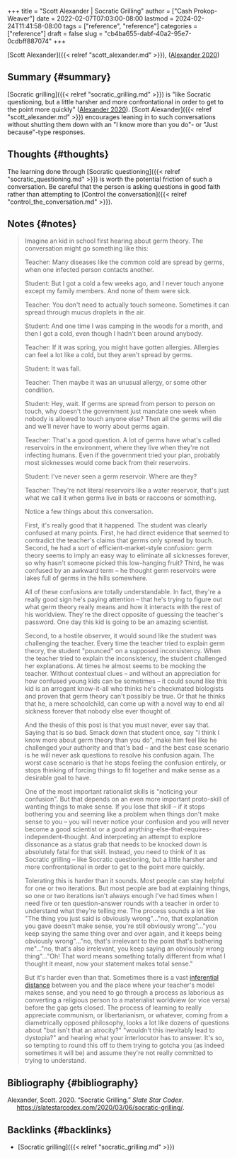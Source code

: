 +++
title = "Scott Alexander | Socratic Grilling"
author = ["Cash Prokop-Weaver"]
date = 2022-02-07T07:03:00-08:00
lastmod = 2024-02-24T11:41:58-08:00
tags = ["reference", "reference"]
categories = ["reference"]
draft = false
slug = "cb4ba655-dabf-40a2-95e7-0cdbff887074"
+++

[Scott Alexander]({{< relref "scott_alexander.md" >}}), (<a href="#citeproc_bib_item_1">Alexander 2020</a>)


## Summary {#summary}

[Socratic grilling]({{< relref "socratic_grilling.md" >}}) is "like Socratic questioning, but a little harsher and more confrontational in order to get to the point more quickly" (<a href="#citeproc_bib_item_1">Alexander 2020</a>). [Scott Alexander]({{< relref "scott_alexander.md" >}}) encourages leaning in to such conversations without shutting them down with an "I know more than you do"- or "Just because"-type responses.


## Thoughts {#thoughts}

The learning done through [Socratic questioning]({{< relref "socratic_questioning.md" >}}) is worth the potential friction of such a conversation. Be careful that the person is asking questions in good faith rather than attempting to [Control the conversation]({{< relref "control_the_conversation.md" >}}).


## Notes {#notes}

> Imagine an kid in school first hearing about germ theory. The conversation might go something like this:
>
> Teacher: Many diseases like the common cold are spread by germs, when one infected person contacts another.
>
> Student: But I got a cold a few weeks ago, and I never touch anyone except my family members. And none of them were sick.
>
> Teacher: You don't need to actually touch someone. Sometimes it can spread through mucus droplets in the air.
>
> Student: And one time I was camping in the woods for a month, and then I got a cold, even though I hadn't been around anybody.
>
> Teacher: If it was spring, you might have gotten allergies. Allergies can feel a lot like a cold, but they aren't spread by germs.
>
> Student: It was fall.
>
> Teacher: Then maybe it was an unusual allergy, or some other condition.
>
> Student: Hey, wait. If germs are spread from person to person on touch, why doesn't the government just mandate one week when nobody is allowed to touch anyone else? Then all the germs will die and we'll never have to worry about germs again.
>
> Teacher: That's a good question. A lot of germs have what's called reservoirs in the environment, where they live when they're not infecting humans. Even if the government tried your plan, probably most sicknesses would come back from their reservoirs.
>
> Student: I've never seen a germ reservoir. Where are they?
>
> Teacher: They're not literal reservoirs like a water reservoir, that's just what we call it when germs live in bats or raccoons or something.
>
> Notice a few things about this conversation.
>
> First, it's really good that it happened. The student was clearly confused at many points. First, he had direct evidence that seemed to contradict the teacher's claims that germs only spread by touch. Second, he had a sort of efficient-market-style confusion: germ theory seems to imply an easy way to eliminate all sicknesses forever, so why hasn't someone picked this low-hanging fruit? Third, he was confused by an awkward term – he thought germ reservoirs were lakes full of germs in the hills somewhere.
>
> All of these confusions are totally understandable. In fact, they're a really good sign he's paying attention – that he's trying to figure out what germ theory really means and how it interacts with the rest of his worldview. They're the direct opposite of guessing the teacher's password. One day this kid is going to be an amazing scientist.
>
> Second, to a hostile observer, it would sound like the student was challenging the teacher. Every time the teacher tried to explain germ theory, the student "pounced" on a supposed inconsistency. When the teacher tried to explain the inconsistency, the student challenged her explanations. At times he almost seems to be mocking the teacher. Without contextual clues – and without an appreciation for how confused young kids can be sometimes – it could sound like this kid is an arrogant know-it-all who thinks he's checkmated biologists and proven that germ theory can't possibly be true. Or that he thinks that he, a mere schoolchild, can come up with a novel way to end all sickness forever that nobody else ever thought of.
>
> And the thesis of this post is that you must never, ever say that. Saying that is so bad. Smack down that student once, say "I think I know more about germ theory than you do", make him feel like he challenged your authority and that's bad – and the best case scenario is he will never ask questions to resolve his confusion again. The worst case scenario is that he stops feeling the confusion entirely, or stops thinking of forcing things to fit together and make sense as a desirable goal to have.
>
> One of the most important rationalist skills is "noticing your confusion". But that depends on an even more important proto-skill of wanting things to make sense. If you lose that skill – if it stops bothering you and seeming like a problem when things don't make sense to you – you will never notice your confusion and you will never become a good scientist or a good anything-else-that-requires-independent-thought. And interpreting an attempt to explore dissonance as a status grab that needs to be knocked down is absolutely fatal for that skill. Instead, you need to think of it as Socratic grilling – like Socratic questioning, but a little harsher and more confrontational in order to get to the point more quickly.
>
> Tolerating this is harder than it sounds. Most people can stay helpful for one or two iterations. But most people are bad at explaining things, so one or two iterations isn't always enough I've had times when I need five or ten question-answer rounds with a teacher in order to understand what they're telling me. The process sounds a lot like "The thing you just said is obviously wrong"…"no, that explanation you gave doesn't make sense, you're still obviously wrong"…"you keep saying the same thing over and over again, and it keeps being obviously wrong"…"no, that's irrelevant to the point that's bothering me"…"no, that's also irrelevant, you keep saying an obviously wrong thing"…"Oh! That word means something totally different from what I thought it meant, now your statement makes total sense."
>
> But it's harder even than that. Sometimes there is a vast [inferential distance](https://www.lesswrong.com/posts/HLqWn5LASfhhArZ7w/expecting-short-inferential-distances) between you and the place where your teacher's model makes sense, and you need to go through a process as laborious as converting a religious person to a materialist worldview (or vice versa) before the gap gets closed. The process of learning to really appreciate communism, or libertarianism, or whatever, coming from a diametrically opposed philosophy, looks a lot like dozens of questions about "but isn't that an atrocity?" "wouldn't this inevitably lead to dystopia?" and hearing what your interlocutor has to answer. It's so, so tempting to round this off to them trying to gotcha you (as indeed sometimes it will be) and assume they're not really committed to trying to understand.


## Bibliography {#bibliography}

<style>.csl-entry{text-indent: -1.5em; margin-left: 1.5em;}</style><div class="csl-bib-body">
  <div class="csl-entry"><a id="citeproc_bib_item_1"></a>Alexander, Scott. 2020. “Socratic Grilling.” <i>Slate Star Codex</i>. <a href="https://slatestarcodex.com/2020/03/06/socratic-grilling/">https://slatestarcodex.com/2020/03/06/socratic-grilling/</a>.</div>
</div>


## Backlinks {#backlinks}

-   [Socratic grilling]({{< relref "socratic_grilling.md" >}})
